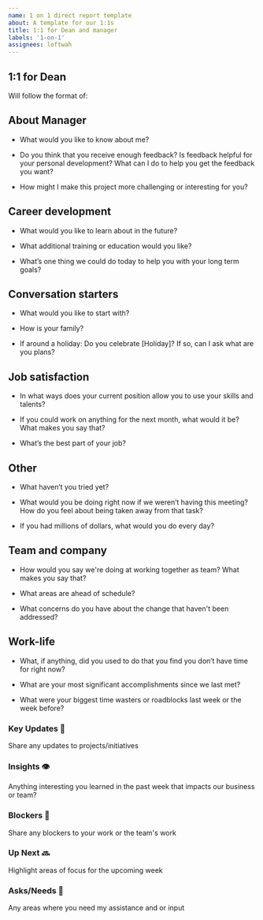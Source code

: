 ```yaml
---
name: 1 on 1 direct report template
about: A template for our 1:1s
title: 1:1 for Dean and manager
labels: '1-on-1'
assignees: loftwah
---
```


## 1:1 for Dean

Will follow the format of:

<!-- start of questions -->
## About Manager

- What would you like to know about me?

- Do you think that you receive enough feedback? Is feedback helpful for your personal development? What can I do to help you get the feedback you want?

- How might I make this project more challenging or interesting for you?

## Career development

- What would you like to learn about in the future?

- What additional training or education would you like?

- What’s one thing we could do today to help you with your long term goals?

## Conversation starters

- What would you like to start with?

- How is your family?

- If around a holiday: Do you celebrate [Holiday]? If so, can I ask what are you plans?

## Job satisfaction

- In what ways does your current position allow you to use your skills and talents?

- If you could work on anything for the next month, what would it be? What makes you say that?

- What’s the best part of your job?

## Other

- What haven’t you tried yet?

- What would you be doing right now if we weren’t having this meeting? How do you feel about being taken away from that task?

- If you had millions of dollars, what would you do every day?

## Team and company

- How would you say we're doing at working together as team? What makes you say that?

- What areas are ahead of schedule?

- What concerns do you have about the change that haven't been addressed?

## Work-life

- What, if anything, did you used to do that you find you don’t have time for right now?

- What are your most significant accomplishments since we last met?

- What were your biggest time wasters or roadblocks last week or the week before?

<!-- end of questions -->
### Key Updates 🔑

Share any updates to projects/initiatives

### Insights 👁

Anything interesting you learned in the past week that impacts our business or team?

### Blockers 🛑

Share any blockers to your work or the team's work

### Up Next 🔜

Highlight areas of focus for the upcoming week

### Asks/Needs 💬

Any areas where you need my assistance and or input
